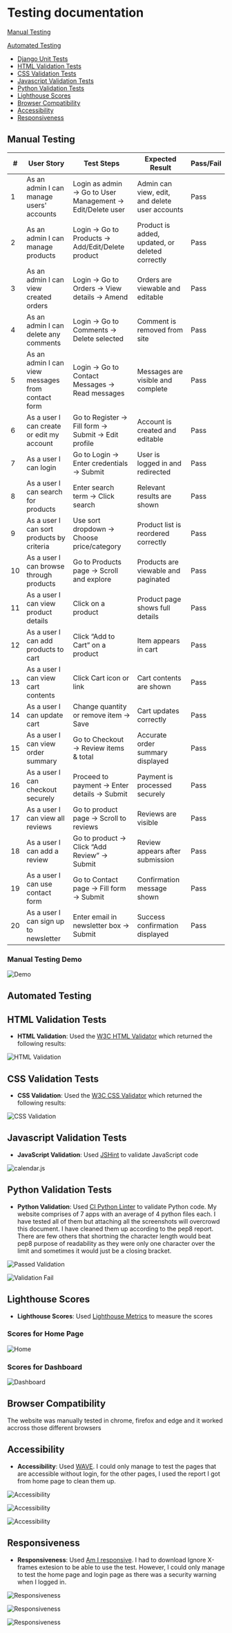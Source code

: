 # Testing documentation

[Manual Testing](#manual-testing)

[Automated Testing](#automated-testing)

- [Django Unit Tests](#django-unit-tests)
- [HTML Validation Tests](#html-validation-tests)
- [CSS Validation Tests](#css-validation-tests)
- [Javascript Validation Tests](#javascript-validation-tests)
- [Python Validation Tests](#python-validation-tests)
- [Lighthouse Scores](#lighthouse-scores)
- [Browser Compatibility](#browser-compatibility)
- [Accessibility](#Accessibility)
- [Responsiveness](#Responsiveness)

## Manual Testing

| #   | User Story                                        | Test Steps                                                | Expected Result                                 | Pass/Fail |
| --- | ------------------------------------------------- | --------------------------------------------------------- | ----------------------------------------------- | --------- |
| 1   | As an admin I can manage users' accounts          | Login as admin → Go to User Management → Edit/Delete user | Admin can view, edit, and delete user accounts  | Pass      |
| 2   | As an admin I can manage products                 | Login → Go to Products → Add/Edit/Delete product          | Product is added, updated, or deleted correctly | Pass      |
| 3   | As an admin I can view created orders             | Login → Go to Orders → View details → Amend               | Orders are viewable and editable                | Pass      |
| 4   | As an admin I can delete any comments             | Login → Go to Comments → Delete selected                  | Comment is removed from site                    | Pass      |
| 5   | As an admin I can view messages from contact form | Login → Go to Contact Messages → Read messages            | Messages are visible and complete               | Pass      |
| 6   | As a user I can create or edit my account         | Go to Register → Fill form → Submit → Edit profile        | Account is created and editable                 | Pass      |
| 7   | As a user I can login                             | Go to Login → Enter credentials → Submit                  | User is logged in and redirected                | Pass      |
| 8   | As a user I can search for products               | Enter search term → Click search                          | Relevant results are shown                      | Pass      |
| 9   | As a user I can sort products by criteria         | Use sort dropdown → Choose price/category                 | Product list is reordered correctly             | Pass      |
| 10  | As a user I can browse through products           | Go to Products page → Scroll and explore                  | Products are viewable and paginated             | Pass      |
| 11  | As a user I can view product details              | Click on a product                                        | Product page shows full details                 | Pass      |
| 12  | As a user I can add products to cart              | Click “Add to Cart” on a product                          | Item appears in cart                            | Pass      |
| 13  | As a user I can view cart contents                | Click Cart icon or link                                   | Cart contents are shown                         | Pass      |
| 14  | As a user I can update cart                       | Change quantity or remove item → Save                     | Cart updates correctly                          | Pass      |
| 15  | As a user I can view order summary                | Go to Checkout → Review items & total                     | Accurate order summary displayed                | Pass      |
| 16  | As a user I can checkout securely                 | Proceed to payment → Enter details → Submit               | Payment is processed securely                   | Pass      |
| 17  | As a user I can view all reviews                  | Go to product page → Scroll to reviews                    | Reviews are visible                             | Pass      |
| 18  | As a user I can add a review                      | Go to product → Click “Add Review” → Submit               | Review appears after submission                 | Pass      |
| 19  | As a user I can use contact form                  | Go to Contact page → Fill form → Submit                   | Confirmation message shown                      | Pass      |
| 20  | As a user I can sign up to newsletter             | Enter email in newsletter box → Submit                    | Success confirmation displayed                  | Pass      |

### Manual Testing Demo

![Demo](https://res.cloudinary.com/dzibrzlq9/image/upload/v1749732537/curlculture_ovlbjd.gif)

## Automated Testing

## HTML Validation Tests

- **HTML Validation**: Used the [W3C HTML Validator](https://validator.w3.org/) which returned the following results:

![HTML Validation](https://res.cloudinary.com/dzibrzlq9/image/upload/v1741776880/html_whfkh0.png)

## CSS Validation Tests

- **CSS Validation**: Used the [W3C CSS Validator](https://jigsaw.w3.org/css-validator/) which returned the following results:

![CSS Validation](https://res.cloudinary.com/dzibrzlq9/image/upload/v1741776868/css_qumr2s.png)

## Javascript Validation Tests

- **JavaScript Validation**: Used [JSHint](https://jshint.com/) to validate JavaScript code

![calendar.js](https://res.cloudinary.com/dzibrzlq9/image/upload/v1741719302/jshint_cragmi.png)

## Python Validation Tests

- **Python Validation**: Used [CI Python Linter](https://pep8ci.herokuapp.com/) to validate Python code. My website comprises of 7 apps with an average of 4 python files each. I have tested all of them but attaching all the screenshots will overcrowd this document. I have cleaned them up according to the pep8 report. There are few others that shortning the character length would beat pep8 purpose of readability as they were only one character over the limit and sometimes it would just be a closing bracket.

![Passed Validation](https://res.cloudinary.com/dzibrzlq9/image/upload/v1741778048/errror_none_d2vo8p.png)

![Validation Fail](https://res.cloudinary.com/dzibrzlq9/image/upload/v1741778048/error_yes_d8uakr.png)

## Lighthouse Scores

- **Lighthouse Scores**: Used [Lighthouse Metrics](https://lighthouse-metrics.com/) to measure the scores

### Scores for Home Page

![Home](https://res.cloudinary.com/dzibrzlq9/image/upload/v1741779211/lighthouse_home_wqsuy4.png)

### Scores for Dashboard

![Dashboard](https://res.cloudinary.com/dzibrzlq9/image/upload/v1741779210/lighthouse_dashboard_osmhbz.png)

## Browser Compatibility

The website was manually tested in chrome, firefox and edge and it worked accross those different browsers

## Accessibility

- **Accessibility**: Used [WAVE](https://wave.webaim.org/). I could only manage to test the pages that are accessible without login, for the other pages, I used the report I got from home page to clean them up.

![Accessibility](https://res.cloudinary.com/dzibrzlq9/image/upload/v1741775364/wave_home_lejwi3.png)

![Accessibility](https://res.cloudinary.com/dzibrzlq9/image/upload/v1741775365/wave_login_xygasm.png)

![Accessibility](https://res.cloudinary.com/dzibrzlq9/image/upload/v1741775365/wave_signup_glpfbf.png)

## Responsiveness

- **Responsiveness**: Used [Am I responsive](https://ui.dev/amiresponsive). I had to download Ignore X-frames extesion to be able to use the test. However, I could only manage to test the home page and login page as there was a security warning when I logged in.

![Responsiveness](https://res.cloudinary.com/dzibrzlq9/image/upload/v1741716797/responsive_home_qv2vst.png)

![Responsiveness](https://res.cloudinary.com/dzibrzlq9/image/upload/v1741716797/responsive_login_fdmh3o.png)

![Responsiveness](https://res.cloudinary.com/dzibrzlq9/image/upload/v1741716797/responsive_error_iur23j.png)
